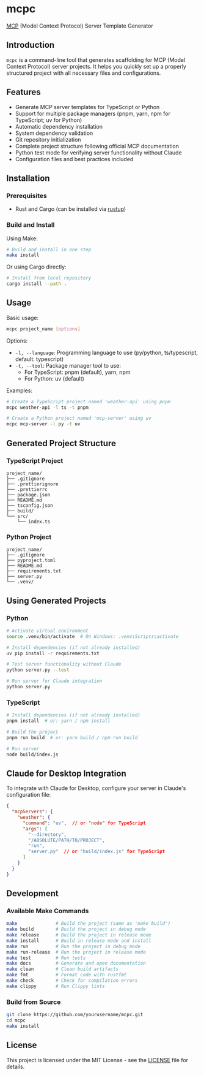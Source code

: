 # mcpc

[MCP](https://modelcontextprotocol.io/) (Model Context Protocol) Server Template Generator

## Introduction

`mcpc` is a command-line tool that generates scaffolding for MCP (Model Context Protocol) server projects. It helps you quickly set up a properly structured project with all necessary files and configurations.

## Features

- Generate MCP server templates for TypeScript or Python
- Support for multiple package managers (pnpm, yarn, npm for TypeScript; uv for Python)
- Automatic dependency installation
- System dependency validation
- Git repository initialization
- Complete project structure following official MCP documentation
- Python test mode for verifying server functionality without Claude
- Configuration files and best practices included

## Installation

### Prerequisites
- Rust and Cargo (can be installed via [rustup](https://rustup.rs/))

### Build and Install

Using Make:
```bash
# Build and install in one step
make install
```

Or using Cargo directly:
```bash
# Install from local repository
cargo install --path .
```

## Usage

Basic usage:
```bash
mcpc project_name [options]
```

Options:
- `-l, --language`: Programming language to use (py/python, ts/typescript, default: typescript)
- `-t, --tool`: Package manager tool to use:
  - For TypeScript: pnpm (default), yarn, npm
  - For Python: uv (default)


Examples:
```bash
# Create a TypeScript project named 'weather-api' using pnpm
mcpc weather-api -l ts -t pnpm

# Create a Python project named 'mcp-server' using uv
mcpc mcp-server -l py -t uv
```

## Generated Project Structure

### TypeScript Project
```
project_name/
├── .gitignore
├── .prettierignore
├── .prettierrc
├── package.json
├── README.md
├── tsconfig.json
├── build/
└── src/
    └── index.ts
```

### Python Project
```
project_name/
├── .gitignore
├── pyproject.toml
├── README.md
├── requirements.txt
├── server.py
└── .venv/
```

## Using Generated Projects

### Python
```bash
# Activate virtual environment
source .venv/bin/activate  # On Windows: .venv\Scripts\activate

# Install dependencies (if not already installed)
uv pip install -r requirements.txt

# Test server functionality without Claude
python server.py --test

# Run server for Claude integration
python server.py
```

### TypeScript
```bash
# Install dependencies (if not already installed)
pnpm install  # or: yarn / npm install

# Build the project
pnpm run build  # or: yarn build / npm run build

# Run server
node build/index.js
```

## Claude for Desktop Integration

To integrate with Claude for Desktop, configure your server in Claude's configuration file:

```json
{
  "mcpServers": {
    "weather": {
      "command": "uv",  // or "node" for TypeScript
      "args": [
        "--directory",
        "/ABSOLUTE/PATH/TO/PROJECT",
        "run",
        "server.py"  // or "build/index.js" for TypeScript
      ]
    }
  }
}
```

## Development

### Available Make Commands

```bash
make              # Build the project (same as 'make build')
make build        # Build the project in debug mode
make release      # Build the project in release mode
make install      # Build in release mode and install
make run          # Run the project in debug mode
make run-release  # Run the project in release mode
make test         # Run tests
make docs         # Generate and open documentation
make clean        # Clean build artifacts
make fmt          # Format code with rustfmt
make check        # Check for compilation errors
make clippy       # Run Clippy lints
```

### Build from Source
```bash
git clone https://github.com/yourusername/mcpc.git
cd mcpc
make install
```

## License

This project is licensed under the MIT License - see the [LICENSE](LICENSE) file for details. 